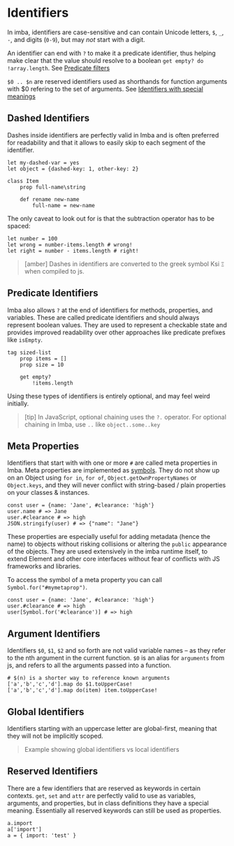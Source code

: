 # Identifiers

In imba, identifiers are case-sensitive and can contain Unicode letters, `$`, `_`, `-`, and digits (`0-9`), but may *not* start with a digit. 

An identifier can end with `?` to make it a predicate identifier, thus helping make clear that the value should resolve to a boolean `get empty? do !array.length`. See [Predicate filters](#identifiers-predicate-identifiers)

`$0 .. $n` are reserved identifiers used as shorthands for function arguments with $0 refering to the set of arguments. See [Identifiers with special meanings](#identifiers-identifiers-with-special-meanings)

## Dashed Identifiers
Dashes inside identifiers are perfectly valid in Imba and is often preferred for readability and that it allows to easily skip to each segment of the identifier.

```imba
let my-dashed-var = yes
let object = {dashed-key: 1, other-key: 2}

class Item
    prop full-name\string

    def rename new-name
        full-name = new-name
```

The only caveat to look out for is that the subtraction operator has to be spaced:
```imba
let number = 100
let wrong = number-items.length # wrong!
let right = number - items.length # right!
```

> [amber] Dashes in identifiers are converted to the greek symbol Ksi `Ξ` when compiled to js.

## Predicate Identifiers

Imba also allows `?` at the end of identifiers for methods, properties, and variables. These are called predicate identifiers and should always represent boolean values. They are used to represent a checkable state and provides improved readability over other approaches like predicate prefixes like `isEmpty`.

```imba
tag sized-list
    prop items = []
    prop size = 10

    get empty?
        !items.length
```

Using these types of identifiers is entirely optional, and may feel weird initially.

> [tip] In JavaScript, optional chaining uses the `?.` operator. For optional chaining in Imba, use `..` like `object..some..key`

## Meta Properties

Identifiers that start with with one or more `#` are called meta properties in Imba. Meta properties are implemented as [symbols](https://developer.mozilla.org/en-US/docs/Web/JavaScript/Reference/Global_Objects/Symbol). They do not show up on an Object using `for in`, `for of`, `Object.getOwnPropertyNames` or `Object.keys`, and they will never conflict with string-based / plain properties on your classes & instances.

```imba
const user = {name: 'Jane', #clearance: 'high'}
user.name # => Jane
user.#clearance # => high
JSON.stringify(user) # => {"name": "Jane"}
```

These properties are especially useful for adding metadata (hence the name) to objects without risking collisions or altering the `public` appearance of the objects. They are used extensively in the imba runtime itself, to extend Element and other core interfaces without fear of conflicts with JS frameworks and libraries.

To access the symbol of a meta property you can call `Symbol.for("#mymetaprop")`.

```imba
const user = {name: 'Jane', #clearance: 'high'}
user.#clearance # => high
user[Symbol.for('#clearance')] # => high
```


## Argument Identifiers

Identifiers `$0`, `$1`, `$2` and so forth are not valid variable names – as they refer to the nth argument in the current function. `$0` is an alias for `arguments` from js, and refers to all the arguments passed into a function.

```imba
# $(n) is a shorter way to reference known arguments
['a','b','c','d'].map do $1.toUpperCase!
['a','b','c','d'].map do(item) item.toUpperCase!
```

## Global Identifiers

Identifiers starting with an uppercase letter are global-first, meaning that they will not be implicitly scoped.

> Example showing global identifiers vs local identifiers


## Reserved Identifiers

There are a few identifiers that are reserved as keywords in certain contexts. `get`, `set` and `attr` are perfectly valid to use as variables, arguments, and properties, but in class definitions they have a special meaning. Essentially all reserved keywords can still be used as properties.

```imba
a.import
a['import']
a = { import: 'test' }
```